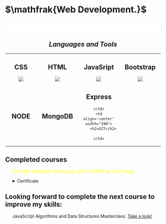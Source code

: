 <h1>$\mathfrak{Web Development.}$</h1>
<img src="testsvg.svg">


<h2 align='center'><i>Languages and Tools</i></h2>

<table width="100">
<tr>
    <td align='center' width="190">
        <h2>CSS</h2>
        <img src="https://github.com/abranhe/programming-languages-logos/blob/master/src/css/css.svg" width="60">
    </td>
    <td align='center' width="190">
        <h2>HTML</h2>
        <img src="https://github.com/abranhe/programming-languages-logos/blob/master/src/html/html.svg" width="60">
    </td>
    <td align='center' width="190">
        <h2>JavaSript</h2>
        <img src="https://github.com/abranhe/programming-languages-logos/blob/master/src/javascript/javascript.svg" width="60">
    </td>
     <td align='center' width="190">
    <h2>Bootstrap</h2>
        <img                 src="https://camo.githubusercontent.com/c76217244e1b3700a87058abf858e20a313b06dfadd972121d0d42de5bd20fa5/68747470733a2f2f63646e2e6a7364656c6976722e6e65742f67682f64657669636f6e732f64657669636f6e2f69636f6e732f626f6f7473747261702f626f6f7473747261702d6f726967696e616c2e737667">
    </td>
</tr>
<tr>
    <td align='center' width="190">
        <h2>NODE</h2>    
    </td>
     <td align='center' width="190">
         <h2>MongoDB</h2>
    </td>
    <td align='center' width="190">
           <h2>Express</h2>
         
    </td>
    <td align='center' width="190">
        <h2>GIT</h2>
        
    </td>
</tr>
</table>
<h2>Completed courses</h2>


<div>
  <ul style="color: yellow;">The Web Developer Bootcamp 2023, UDEMY by Colt Steele</ul>
  <ul><details><summary>Certificate</summary>
        <ul><a href="https://udemy-certificate.s3.amazonaws.com/image/UC-a7a2691d-3451-4633-8663-6580b2e83f77.jpg?v=1676033322000">
              <img style="width: 400px; height: 300px;"src="https://udemy-certificate.s3.amazonaws.com/image/UC-a7a2691d-3451-4633-8663-6580b2e83f77.jpg?v=1676033322000" alt="">
            </a>
        </ul>

  <ul><a href="https://www.udemy.com/certificate/UC-a7a2691d-3451-4633-8663-6580b2e83f77/">Certificate source link</a></ul>
  </details> </ul>
 
</div>

<h2>Looking forward to complete the next course to improve my skills: </h2>

<ul>JavaScript Algorithms and Data Structures Masterclass. <a href="https://www.udemy.com/course/js-algorithms-and-data-structures-masterclass">Take a look!</a></ul>



